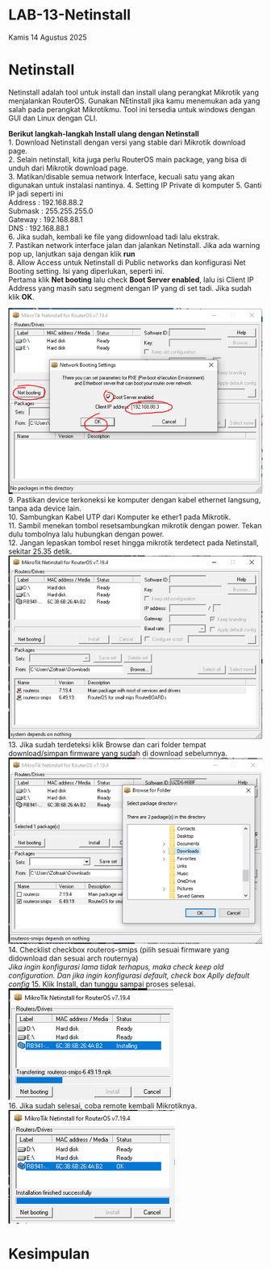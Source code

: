# LAB-13-Netinstall
Kamis 14 Agustus 2025

# Netinstall
  Netinstall adalah tool untuk install dan install ulang perangkat Mikrotik yang menjalankan RouterOS. Gunakan NEtinstall jika kamu menemukan ada yang salah pada perangkat Mikrotikmu. Tool ini tersedia untuk windows dengan GUI dan Linux dengan CLI.    
    
  **Berikut langkah-langkah Install ulang dengan Netinstall**  
    1. Download Netinstall dengan versi yang stable dari Mikrotik download page.  
    2. Selain netinstall, kita juga perlu RouterOS main package, yang bisa di unduh dari Mikrotik download page.  
    3. Matikan/disable semua network Interface, kecuali satu yang akan digunakan untuk instalasi nantinya.
    4. Setting IP Private di komputer
    5. Ganti IP jadi seperti ini  
        Address : 192.168.88.2  
        Submask : 255.255.255.0  
        Gateway : 192.168.88.1  
        DNS     : 192.168.88.1  
    6. Jika sudah, kembali ke file yang didownload tadi lalu ekstrak.  
    7. Pastikan network interface jalan dan jalankan Netinstall. Jika ada warning pop up, lanjutkan saja dengan klik **run**  
    8. Allow Access untuk Netinstall di Public networks dan konfigurasi Net Booting setting. Isi yang diperlukan, seperti ini.  
    Pertama klik **Net booting** lalu check **Boot Server enabled**, lalu isi Client IP Address yang masih satu segment dengan IP yang di set tadi. Jika sudah klik **OK**.  
      
  ![testimoni](testimoni.PNG)  
    9. Pastikan device terkoneksi ke komputer dengan kabel ethernet langsung, tanpa ada device lain.  
    10. Sambungkan Kabel UTP dari Komputer ke ether1 pada Mikrotik.  
    11. Sambil menekan tombol resetsambungkan mikrotik dengan power. Tekan dulu tombolnya lalu hubungkan dengan power.  
    12. Jangan lepaskan tombol reset hingga mikrotik terdetect pada Netinstall, sekitar 25.35 detik.  
    ![netinstall](bmth.PNG)   
    13. Jika sudah terdeteksi klik Browse dan cari folder tempat download/simpan firmware yang sudah di download sebelumnya.  
    ![cari](wanted.PNG)
    14. Checklist checkbox routeros-smips (pilih sesuai firmware yang didownload dan sesuai arch routernya)  
    *Jika ingin konfigurasi lama tidak terhapus, maka check keep old configuration. Dan jika ingin konfigurasi default, check box Aplly default config*
    15. Klik Install, dan tunggu sampai proses selesai.  
    ![beres](installing.PNG)  
    16. Jika sudah selesai, coba remote kembali Mikrotiknya.  
    ![beres2](beres.PNG)


# Kesimpulan
